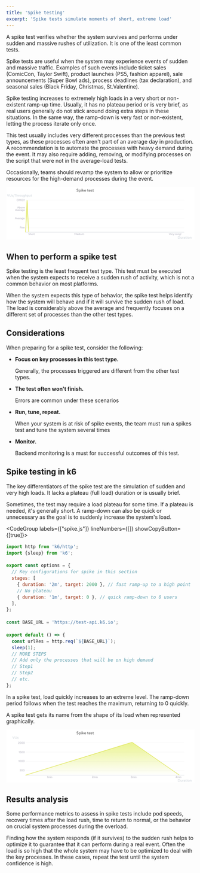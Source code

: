 ```yaml
---
title: 'Spike testing'
excerpt: 'Spike tests simulate moments of short, extreme load'
---
```


A spike test verifies whether the system survives and performs under sudden and massive rushes of utilization. It is one of the least common tests.

Spike tests are useful when the system may experience events of sudden and massive traffic.
Examples of such events include ticket sales (ComicCon, Taylor Swift), product launches (PS5, fashion apparel), sale announcements (Super Bowl ads), process deadlines (tax declaration), and seasonal sales (Black Friday, Christmas, St.Valentine).

Spike testing increases to extremely high loads in a very short or non-existent ramp-up time.
Usually, it has no plateau period or is very brief, as real users generally do not stick around doing extra steps in these situations. In the same way, the ramp-down is very fast or non-existent, letting the process iterate only once.

This test usually includes very different processes than the previous test types, as these processes often aren't part of an average day in production. A recommendation is to automate the processes with heavy demand during the event. It may also require adding, removing, or modifying processes on the script that were not in the average-load tests.

Occasionally, teams should revamp the system to allow or prioritize resources for the high-demand processes during the event.

![Overview of a spike test](images/chart-spike-test-overview.png)

## When to perform a spike test

Spike testing is the least frequent test type. This test must be executed when the system expects to receive a sudden rush of activity, which is not a common behavior on most platforms.
 

When the system expects this type of behavior, the spike test helps identify how the system will behave and if it will survive the sudden rush of load. The load is considerably above the average and frequently focuses on a different set of processes than the other test types.


## Considerations

When preparing for a spike test, consider the following:

* **Focus on key processes in this test type.**

    Generally, the processes triggered are different from the other test types.
* **The test often won't finish.**

    Errors are common under these scenarios
* **Run, tune, repeat.**

    When your system is at risk of spike events, the team must run a spikes test and tune the system several times
* **Monitor.**

    Backend monitoring is a must for successful outcomes of this test.

## Spike testing in k6

The key differentiators of the spike test are the simulation of sudden and very high loads. It lacks a plateau (full load) duration or is usually brief. 

Sometimes, the test may require a load plateau for some time. If a plateau is needed, it's generally short. A ramp-down can also be quick or unnecessary as the goal is to suddenly increase the system's load.

<CodeGroup labels={["spike.js"]} lineNumbers={[]} showCopyButton={[true]}>

```javascript
import http from 'k6/http';
import {sleep} from 'k6';

export const options = {
  // Key configurations for spike in this section
  stages: [
    { duration: '2m', target: 2000 }, // fast ramp-up to a high point
	// No plateau
    { duration: '1m', target: 0 }, // quick ramp-down to 0 users
  ],
};

const BASE_URL = 'https://test-api.k6.io';

export default () => {
  const urlRes = http.req(`${BASE_URL}`);
  sleep(1);
  // MORE STEPS
  // Add only the processes that will be on high demand
  // Step1
  // Step2
  // etc.
};
```

</CodeGroup>

In a spike test, load quickly increases to an extreme level.
The ramp-down period follows when the test reaches the maximum, returning to 0 quickly.

A spike test gets its name from the shape of its load when represented graphically.

![The shape of the spike test as configured in the preceding script](images/chart-spike-test-k6-script-example.png "Note that the load goes from 0 to peak in three minutes: an abrupt increase.")

## Results analysis

Some performance metrics to assess in spike tests include pod speeds, recovery times after the load rush, time to return to normal, or the behavior on crucial system processes during the overload.

Finding how the system responds (if it survives) to the sudden rush helps to optimize it to guarantee that it can perform during a real event. Often the load is so high that the whole system may have to be optimized to deal with the key processes. In these cases, repeat the test until the system confidence is high.

